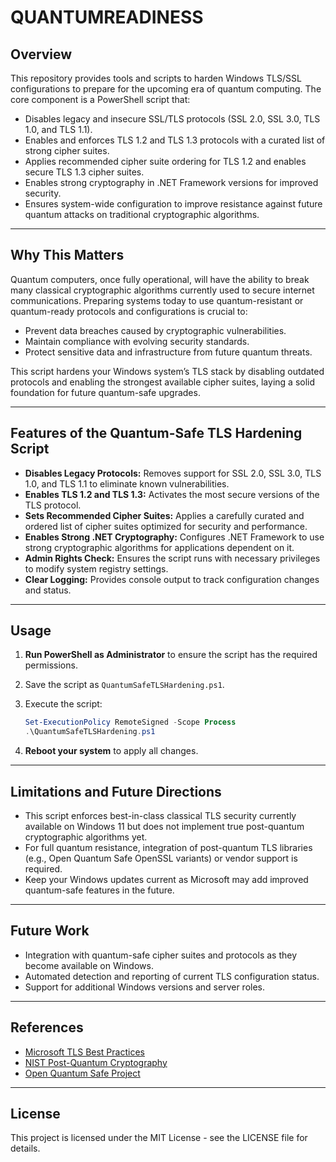 # QUANTUMREADINESS

## Overview

This repository provides tools and scripts to harden Windows TLS/SSL configurations to prepare for the upcoming era of quantum computing. The core component is a PowerShell script that:

- Disables legacy and insecure SSL/TLS protocols (SSL 2.0, SSL 3.0, TLS 1.0, and TLS 1.1).
- Enables and enforces TLS 1.2 and TLS 1.3 protocols with a curated list of strong cipher suites.
- Applies recommended cipher suite ordering for TLS 1.2 and enables secure TLS 1.3 cipher suites.
- Enables strong cryptography in .NET Framework versions for improved security.
- Ensures system-wide configuration to improve resistance against future quantum attacks on traditional cryptographic algorithms.

---

## Why This Matters

Quantum computers, once fully operational, will have the ability to break many classical cryptographic algorithms currently used to secure internet communications. Preparing systems today to use quantum-resistant or quantum-ready protocols and configurations is crucial to:

- Prevent data breaches caused by cryptographic vulnerabilities.
- Maintain compliance with evolving security standards.
- Protect sensitive data and infrastructure from future quantum threats.

This script hardens your Windows system’s TLS stack by disabling outdated protocols and enabling the strongest available cipher suites, laying a solid foundation for future quantum-safe upgrades.

---

## Features of the Quantum-Safe TLS Hardening Script

- **Disables Legacy Protocols:** Removes support for SSL 2.0, SSL 3.0, TLS 1.0, and TLS 1.1 to eliminate known vulnerabilities.
- **Enables TLS 1.2 and TLS 1.3:** Activates the most secure versions of the TLS protocol.
- **Sets Recommended Cipher Suites:** Applies a carefully curated and ordered list of cipher suites optimized for security and performance.
- **Enables Strong .NET Cryptography:** Configures .NET Framework to use strong cryptographic algorithms for applications dependent on it.
- **Admin Rights Check:** Ensures the script runs with necessary privileges to modify system registry settings.
- **Clear Logging:** Provides console output to track configuration changes and status.

---

## Usage

1. **Run PowerShell as Administrator** to ensure the script has the required permissions.
2. Save the script as `QuantumSafeTLSHardening.ps1`.
3. Execute the script:

    ```powershell
    Set-ExecutionPolicy RemoteSigned -Scope Process
    .\QuantumSafeTLSHardening.ps1
    ```

4. **Reboot your system** to apply all changes.

---
## Limitations and Future Directions
- This script enforces best-in-class classical TLS security currently available on Windows 11 but does not implement true post-quantum cryptographic algorithms yet.
- For full quantum resistance, integration of post-quantum TLS libraries (e.g., Open Quantum Safe OpenSSL variants) or vendor support is required.
- Keep your Windows updates current as Microsoft may add improved quantum-safe features in the future.

---

## Future Work

- Integration with quantum-safe cipher suites and protocols as they become available on Windows.
- Automated detection and reporting of current TLS configuration status.
- Support for additional Windows versions and server roles.

---

## References

- [Microsoft TLS Best Practices](https://docs.microsoft.com/en-us/windows-server/security/tls/tls-registry-settings)
- [NIST Post-Quantum Cryptography](https://csrc.nist.gov/projects/post-quantum-cryptography)
- [Open Quantum Safe Project](https://openquantumsafe.org)

---

## License

This project is licensed under the MIT License - see the LICENSE file for details.
